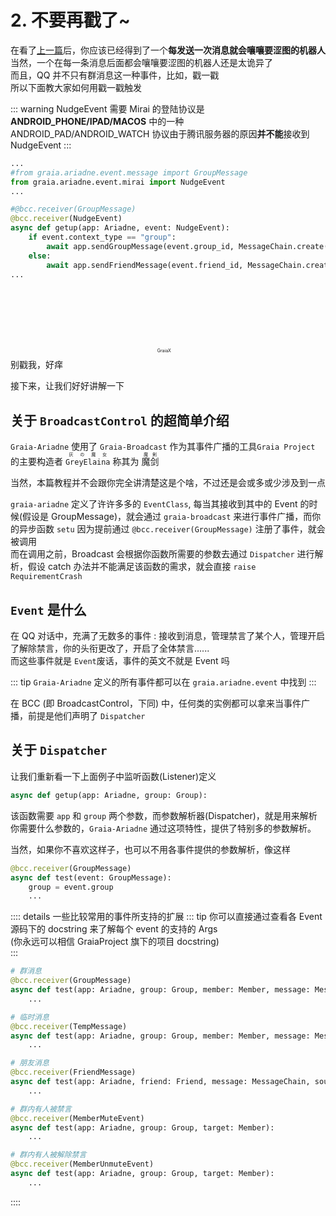 # 2. 不要再戳了~

在看了[上一篇](./1_hello_ero.md)后，你应该已经得到了一个**每发送一次消息就会嚷嚷要涩图的机器人**  
当然，一个在每一条消息后面都会嚷嚷要涩图的机器人还是太诡异了  
而且，QQ 并不只有群消息这一种事件，比如，戳一戳  
所以下面教大家如何用戳一戳触发

::: warning
NudgeEvent 需要 Mirai 的登陆协议是 **ANDROID_PHONE/IPAD/MACOS** 中的一种  
ANDROID_PAD/ANDROID_WATCH 协议由于腾讯服务器的原因**并不能**接收到 NudgeEvent
:::

```python
...
#from graia.ariadne.event.message import GroupMessage
from graia.ariadne.event.mirai import NudgeEvent
...

#@bcc.receiver(GroupMessage)
@bcc.receiver(NudgeEvent)
async def getup(app: Ariadne, event: NudgeEvent):
    if event.context_type == "group":
        await app.sendGroupMessage(event.group_id, MessageChain.create("别戳我，好痒"))
    else:
        await app.sendFriendMessage(event.friend_id, MessageChain.create("别戳我，好痒"))
...
```

<ChatPanel title="GraiaX-Community">
  <p align="center" style="font-size:0.5em">GraiaX <span style="display: inline-block; width: 1.5em; height: 1.5em;-webkit-mask:url(/images/tutorials/2_poke.webp) no-repeat; -webkit-mask-size: 100% 100%;mask:url(/images/tutorials/2_poke.webp) no-repeat; mask-size: 100% 100%;background:var(--c-text)"/> 戳了戳 EroEroBot 的 腰部</p>
  <ChatMessage name="EroEroBot" :avatar="$withBase('/avatar/ero.webp')">别戳我，好痒</ChatMessage>
</ChatPanel>

接下来，让我们好好讲解一下

## 关于 `BroadcastControl` 的超简单介绍

[>_<]: 这里很需要找个人改一下，我不会

`Graia-Ariadne` 使用了 `Graia-Broadcast` 作为其事件广播的工具`Graia Project` 的主要构造者
<ruby>
  `GreyElaina` <rp>(</rp><rt><span lang="ja">灰の魔女</span></rt><rp>)</rp>
</ruby>
称其为
<ruby>
  魔剑 <rp>(</rp><rt><span lang="ja">魔剣</span></rt><rp>)</rp>
</ruby>

当然，本篇教程并不会跟你完全讲清楚这是个啥，不过还是会或多或少涉及到一点

`graia-ariadne` 定义了许许多多的 `EventClass`, 每当其接收到其中的 Event 的时候(假设是 GroupMessage)，就会通过 `graia-broadcast` 来进行事件广播，而你的异步函数 `setu` 因为提前通过 `@bcc.receiver(GroupMessage)` 注册了事件，就会被调用  
而在调用之前，Broadcast 会根据你函数所需要的参数去通过 `Dispatcher` 进行解析，假设 catch 办法并不能满足该函数的需求，就会直接 `raise RequirementCrash`

## `Event` 是什么

在 QQ 对话中，充满了无数多的事件 : 接收到消息，管理禁言了某个人，管理开启了解除禁言，你的头衔更改了，开启了全体禁言......  
而这些事件就是 `Event`<Curtain>废话，事件的英文不就是 Event 吗</Curtain>

::: tip
`Graia-Ariadne` 定义的所有事件都可以在 `graia.ariadne.event` 中找到
:::

在 BCC (即 BroadcastControl，下同) 中，任何类的实例都可以拿来当事件广播，前提是他们声明了 `Dispatcher`

## 关于 `Dispatcher`

让我们重新看一下上面例子中监听函数(Listener)定义

```python
async def getup(app: Ariadne, group: Group):
```

该函数需要 `app` 和 `group` 两个参数，而参数解析器(Dispatcher)，就是用来解析你需要什么参数的，`Graia-Ariadne` 通过这项特性，提供了特别多的参数解析。

当然，如果你不喜欢这样子，也可以不用各事件提供的参数解析，像这样

```python
@bcc.receiver(GroupMessage)
async def test(event: GroupMessage):
    group = event.group
    ...
```

:::: details 一些比较常用的事件所支持的扩展
::: tip
你可以直接通过查看各 Event 源码下的 docstring 来了解每个 event 的支持的 Args  
(你永远可以相信 GraiaProject 旗下的项目 docstring)  
:::

```python
# 群消息
@bcc.receiver(GroupMessage)
async def test(app: Ariadne, group: Group, member: Member, message: MessageChain, source: Source):
    ...

# 临时消息
@bcc.receiver(TempMessage)
async def test(app: Ariadne, group: Group, member: Member, message: MessageChain, source: Source):
    ...

# 朋友消息
@bcc.receiver(FriendMessage)
async def test(app: Ariadne, friend: Friend, message: MessageChain, source: Source):
    ...

# 群内有人被禁言
@bcc.receiver(MemberMuteEvent)
async def test(app: Ariadne, group: Group, target: Member):
    ...

# 群内有人被解除禁言
@bcc.receiver(MemberUnmuteEvent)
async def test(app: Ariadne, group: Group, target: Member):
    ...
```

::::

